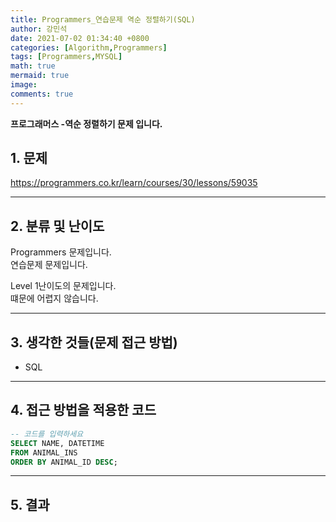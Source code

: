 ```yaml
---
title: Programmers_연습문제 역순 정렬하기(SQL)
author: 강민석
date: 2021-07-02 01:34:40 +0800
categories: [Algorithm,Programmers]
tags: [Programmers,MYSQL]
math: true
mermaid: true
image: 
comments: true
---
```


**프로그래머스 -역순 정렬하기 문제 입니다.**

## 1. 문제
<https://programmers.co.kr/learn/courses/30/lessons/59035>






-----  

## 2. 분류 및 난이도

Programmers 문제입니다.  
연습문제 문제입니다.

Level 1난이도의 문제입니다.   
떄문에 어렵지 않습니다.


-----  

## 3. 생각한 것들(문제 접근 방법)

- SQL

-----  

## 4. 접근 방법을 적용한 코드

```sql
-- 코드를 입력하세요
SELECT NAME, DATETIME
FROM ANIMAL_INS
ORDER BY ANIMAL_ID DESC;

```


-----



## 5. 결과

















 
